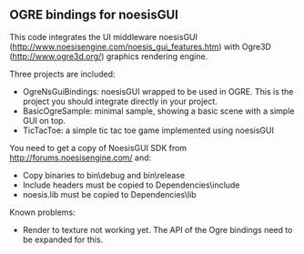 OGRE bindings for noesisGUI
---------------------------

This code integrates the UI middleware noesisGUI (http://www.noesisengine.com/noesis_gui_features.htm) with Ogre3D (http://www.ogre3d.org/) graphics rendering engine.

Three projects are included:

* OgreNsGuiBindings: noesisGUI wrapped to be used in OGRE. This is the project you should integrate directly in your project.
* BasicOgreSample: minimal sample, showing a basic scene with a simple GUI on top.
* TicTacToe: a simple tic tac toe game implemented using noesisGUI

You need to get a copy of NoesisGUI SDK from http://forums.noesisengine.com/ and:

* Copy binaries to bin\debug and bin\release
* Include headers must be copied to Dependencies\include
* noesis.lib must be copied to Dependencies\lib

Known problems:

* Render to texture not working yet. The API of the Ogre bindings need to be expanded for this.
